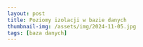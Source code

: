 ```yaml
---
layout: post
title: Poziomy izolacji w bazie danych
thumbnail-img: /assets/img/2024-11-05.jpg
tags: [baza danych]
---
```

